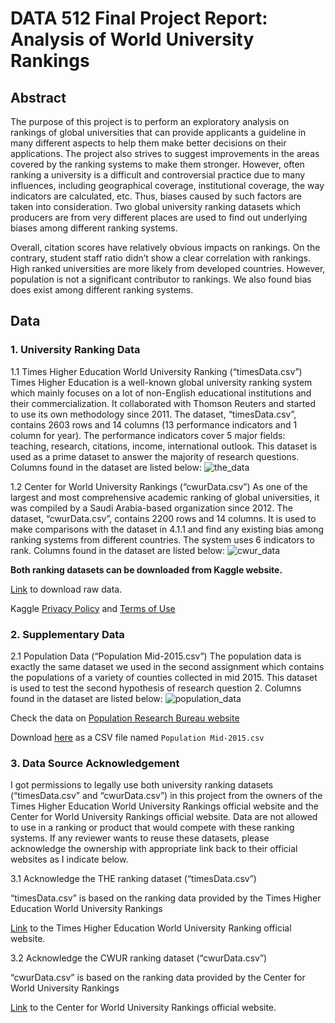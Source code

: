 # DATA 512 Final Project Report: Analysis of World University Rankings
## Abstract
The purpose of this project is to perform an exploratory analysis on rankings of global universities that can provide applicants a guideline in many different aspects to help them make better decisions on their applications. The project also strives to suggest improvements in the areas covered by the ranking systems to make them stronger. However, often ranking a university is a difficult and controversial practice due to many influences, including geographical coverage, institutional coverage, the way indicators are calculated, etc. Thus, biases caused by such factors are taken into consideration. Two global university ranking datasets which producers are from very different places are used to find out underlying biases among different ranking systems. 

Overall, citation scores have relatively obvious impacts on rankings. On the contrary, student staff ratio didn’t show a clear correlation with rankings. High ranked universities are more likely from developed countries. However, population is not a significant contributor to rankings. We also found bias does exist among different ranking systems.

## Data
### 1. University Ranking Data

1.1 Times Higher Education World University Ranking (“timesData.csv”)
Times Higher Education is a well-known global university ranking system which mainly focuses on a lot of non-English educational institutions and their commercialization. It collaborated with Thomson Reuters and started to use its own methodology since 2011. The dataset, “timesData.csv”, contains 2603 rows and 14 columns (13 performance indicators and 1 column for year). The performance indicators cover 5 major fields: teaching, research, citations, income, international outlook. This dataset is used as a prime dataset to answer the majority of research questions. Columns found in the dataset are listed below:
![the_data](https://user-images.githubusercontent.com/26759376/34130268-0dc77d0c-e3fc-11e7-9260-d0622cbe69ad.png)

1.2 Center for World University Rankings (“cwurData.csv”)
As one of the largest and most comprehensive academic ranking of global universities, it was compiled by a Saudi Arabia-based organization since 2012. The dataset, “cwurData.csv”, contains 2200 rows and 14 columns. It is used to make comparisons with the dataset in 4.1.1 and find any existing bias among ranking systems from different countries. The system uses 6 indicators to rank. Columns found in the dataset are listed below:
![cwur_data](https://user-images.githubusercontent.com/26759376/34130289-1d977174-e3fc-11e7-9659-13f3f0ddec28.png)


**Both ranking datasets can be downloaded from Kaggle website.**

[Link](https://www.kaggle.com/mylesoneill/world-university-rankings/data) to download raw data.

Kaggle [Privacy Policy](https://www.kaggle.com/about/privacy) and [Terms of Use](https://www.kaggle.com/terms)

### 2. Supplementary Data
2.1 Population Data (“Population Mid-2015.csv”)
The population data is exactly the same dataset we used in the second assignment which contains the populations of a variety of counties collected in mid 2015. This dataset is used to test the second hypothesis of research question 2. Columns found in the dataset are listed below:
![population_data](https://user-images.githubusercontent.com/26759376/34130353-5682f206-e3fc-11e7-835a-d103b37edcd0.png)

Check the data on [Population Research Bureau website](http://www.prb.org/DataFinder/Topic/Rankings.aspx?ind=14)

Download [here](http://www.prb.org/RawData.axd?ind=14&fmt=14&tf=76&loc=34235%2c249%2c250%2c251%2c252%2c253%2c254%2c34227%2c255%2c257%2c258%2c259%2c260%2c261%2c262%2c263%2c264%2c265%2c266%2c267%2c268%2c269%2c270%2c271%2c272%2c274%2c275%2c276%2c277%2c278%2c279%2c280%2c281%2c282%2c283%2c284%2c285%2c286%2c287%2c288%2c289%2c290%2c291%2c292%2c294%2c295%2c296%2c297%2c298%2c299%2c300%2c301%2c302%2c304%2c305%2c306%2c307%2c308%2c311%2c312%2c315%2c316%2c317%2c318%2c319%2c320%2c321%2c322%2c324%2c325%2c326%2c327%2c328%2c34234%2c329%2c330%2c331%2c332%2c333%2c334%2c336%2c337%2c338%2c339%2c340%2c342%2c343%2c344%2c345%2c346%2c347%2c348%2c349%2c350%2c351%2c352%2c353%2c354%2c358%2c359%2c360%2c361%2c362%2c363%2c364%2c365%2c366%2c367%2c368%2c369%2c370%2c371%2c372%2c373%2c374%2c375%2c377%2c378%2c379%2c380%2c381%2c382%2c383%2c384%2c385%2c386%2c387%2c388%2c389%2c390%2c392%2c393%2c394%2c395%2c396%2c397%2c398%2c399%2c400%2c401%2c402%2c404%2c405%2c406%2c407%2c408%2c409%2c410%2c411%2c415%2c416%2c417%2c418%2c419%2c420%2c421%2c422%2c423%2c424%2c425%2c427%2c428%2c429%2c430%2c431%2c432%2c433%2c434%2c435%2c437%2c438%2c439%2c440%2c441%2c442%2c443%2c444%2c445%2c446%2c448%2c449%2c450%2c451%2c452%2c453%2c454%2c455%2c456%2c457%2c458%2c459%2c460%2c461%2c462%2c464%2c465%2c466%2c467%2c468%2c469%2c470%2c471%2c472%2c473%2c474%2c475%2c476%2c477%2c478%2c479%2c480) as a CSV file named `Population Mid-2015.csv`

### 3. Data Source Acknowledgement
I got permissions to legally use both university ranking datasets (“timesData.csv” and “cwurData.csv”) in this project from the owners of the Times Higher Education World University Rankings official website and the Center for World University Rankings official website. Data are not allowed to use in a ranking or product that would compete with these ranking systems. If any reviewer wants to reuse these datasets, please acknowledge the ownership with appropriate link back to their official websites as I indicate below.

3.1 Acknowledge the THE ranking dataset (“timesData.csv”)

“timesData.csv” is based on the ranking data provided by the Times Higher Education World University Rankings 

[Link](https://www.timeshighereducation.com/world-university-rankings) to the Times Higher Education World University Ranking official website.

3.2 Acknowledge the CWUR ranking dataset (“cwurData.csv”)

“cwurData.csv” is based on the ranking data provided by the Center for World University Rankings 

[Link](http://cwur.org/) to the Center for World University Rankings official website.

